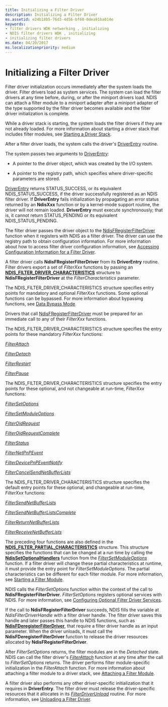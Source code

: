 ```yaml
---
title: Initializing a Filter Driver
description: Initializing a Filter Driver
ms.assetid: e24b18b5-76d3-4d56-bf60-0dea91ba014e
keywords:
- filter drivers WDK networking , initializing
- NDIS filter drivers WDK , initializing
- initializing filter drivers
ms.date: 04/20/2017
ms.localizationpriority: medium
---
```


# Initializing a Filter Driver



Filter driver initialization occurs immediately after the system loads the driver. Filter drivers load as system services. The system can load the filter drivers at any time before, during, or after the miniport drivers load. NDIS can attach a filter module to a miniport adapter after a miniport adapter of the type supported by the filter driver becomes available and the filter driver initialization is complete.

While a driver stack is starting, the system loads the filter drivers if they are not already loaded. For more information about starting a driver stack that includes filter modules, see [Starting a Driver Stack](starting-a-driver-stack.md).

After a filter driver loads, the system calls the driver's [DriverEntry](https://docs.microsoft.com/windows-hardware/drivers/ddi/content/wdm/nc-wdm-driver_initialize) routine. 

The system passes two arguments to [DriverEntry](https://docs.microsoft.com/windows-hardware/drivers/ddi/content/wdm/nc-wdm-driver_initialize):

-   A pointer to the driver object, which was created by the I/O system.

-   A pointer to the registry path, which specifies where driver-specific parameters are stored.

[DriverEntry](https://docs.microsoft.com/windows-hardware/drivers/ddi/content/wdm/nc-wdm-driver_initialize) returns STATUS_SUCCESS, or its equivalent NDIS_STATUS_SUCCESS, if the driver successfully registered as an NDIS filter driver. If **DriverEntry** fails initialization by propagating an error status returned by an **NdisXxx** function or by a kernel-mode support routine, the driver will not remain loaded. **DriverEntry** must execute synchronously; that is, it cannot return STATUS_PENDING or its equivalent NDIS_STATUS_PENDING.

The filter driver passes the driver object to the [NdisFRegisterFilterDriver](https://docs.microsoft.com/windows-hardware/drivers/ddi/content/ndis/nf-ndis-ndisfregisterfilterdriver) function when it registers with NDIS as a filter driver. The driver can use the registry path to obtain configuration information. For more information about how to access filter driver configuration information, see [Accessing Configuration Information for a Filter Driver](accessing-configuration-information-for-a-filter-driver.md).

A filter driver calls **NdisFRegisterFilterDriver** from its **DriverEntry** routine. Filter drivers export a set of *FilterXxx* functions by passing an [**NDIS\_FILTER\_DRIVER\_CHARACTERISTICS**](https://docs.microsoft.com/windows-hardware/drivers/ddi/content/ndis/ns-ndis-_ndis_filter_driver_characteristics) structure to **NdisFRegisterFilterDriver** at the *FilterCharacteristics* parameter.

The NDIS\_FILTER\_DRIVER\_CHARACTERISTICS structure specifies entry points for mandatory and optional *FilterXxx* functions. Some optional functions can be bypassed. For more information about bypassing functions, see [Data Bypass Mode](data-bypass-mode.md).

Drivers that call [NdisFRegisterFilterDriver](https://docs.microsoft.com/windows-hardware/drivers/ddi/content/ndis/nf-ndis-ndisfregisterfilterdriver) must be prepared for an immediate call to any of their *FilterXxx* functions.

The NDIS\_FILTER\_DRIVER\_CHARACTERISTICS structure specifies the entry points for these mandatory *FilterXxx* functions:

[*FilterAttach*](https://docs.microsoft.com/windows-hardware/drivers/ddi/content/ndis/nc-ndis-filter_attach)

[*FilterDetach*](https://docs.microsoft.com/windows-hardware/drivers/ddi/content/ndis/nc-ndis-filter_detach)

[*FilterRestart*](https://docs.microsoft.com/windows-hardware/drivers/ddi/content/ndis/nc-ndis-filter_restart)

[*FilterPause*](https://docs.microsoft.com/windows-hardware/drivers/ddi/content/ndis/nc-ndis-filter_pause)

The NDIS\_FILTER\_DRIVER\_CHARACTERISTICS structure specifies the entry points for these optional, and not changeable at run-time, *FilterXxx* functions:

[*FilterSetOptions*](https://docs.microsoft.com/windows-hardware/drivers/ddi/content/ndis/nc-ndis-set_options)

[*FilterSetModuleOptions*](https://docs.microsoft.com/windows-hardware/drivers/ddi/content/ndis/nc-ndis-filter_set_module_options)

[*FilterOidRequest*](https://docs.microsoft.com/windows-hardware/drivers/ddi/content/ndis/nc-ndis-filter_oid_request)

[*FilterOidRequestComplete*](https://docs.microsoft.com/windows-hardware/drivers/ddi/content/ndis/nc-ndis-filter_oid_request_complete)

[*FilterStatus*](https://docs.microsoft.com/windows-hardware/drivers/ddi/content/ndis/nc-ndis-filter_status)

[*FilterNetPnPEvent*](https://docs.microsoft.com/windows-hardware/drivers/ddi/content/ndis/nc-ndis-filter_net_pnp_event)

[*FilterDevicePnPEventNotify*](https://docs.microsoft.com/windows-hardware/drivers/ddi/content/ndis/nc-ndis-filter_device_pnp_event_notify)

[*FilterCancelSendNetBufferLists*](https://docs.microsoft.com/windows-hardware/drivers/ddi/content/ndis/nc-ndis-filter_cancel_send_net_buffer_lists)

The NDIS\_FILTER\_DRIVER\_CHARACTERISTICS structure specifies the default entry points for these optional, and changeable at run-time, *FilterXxx* functions:

[*FilterSendNetBufferLists*](https://docs.microsoft.com/windows-hardware/drivers/ddi/content/ndis/nc-ndis-filter_send_net_buffer_lists)

[*FilterSendNetBufferListsComplete*](https://docs.microsoft.com/windows-hardware/drivers/ddi/content/ndis/nc-ndis-filter_send_net_buffer_lists_complete)

[*FilterReturnNetBufferLists*](https://docs.microsoft.com/windows-hardware/drivers/ddi/content/ndis/nc-ndis-filter_return_net_buffer_lists)

[*FilterReceiveNetBufferLists*](https://docs.microsoft.com/windows-hardware/drivers/ddi/content/ndis/nc-ndis-filter_receive_net_buffer_lists)

The preceding four functions are also defined in the [**NDIS\_FILTER\_PARTIAL\_CHARACTERISTICS**](https://docs.microsoft.com/windows-hardware/drivers/ddi/content/ndis/ns-ndis-_ndis_filter_partial_characteristics) structure. This structure specifies the functions that can be changed at a run time by calling the [**NdisSetOptionalHandlers**](https://docs.microsoft.com/windows-hardware/drivers/ddi/content/ndis/nf-ndis-ndissetoptionalhandlers) function from the [*FilterSetModuleOptions*](https://docs.microsoft.com/windows-hardware/drivers/ddi/content/ndis/nc-ndis-filter_set_module_options) function. If a filter driver will change these partial characteristics at runtime, it must provide the entry point for *FilterSetModuleOptions*. The partial characteristics can be different for each filter module. For more information, see [Starting a Filter Module](starting-a-filter-module.md).

NDIS calls the *FilterSetOptions* function within the context of the call to **NdisFRegisterFilterDriver**. *FilterSetOptions* registers optional services with NDIS. For more information, see [Configuring Optional Filter Driver Services](configuring-optional-filter-driver-services.md).

If the call to **NdisFRegisterFilterDriver** succeeds, NDIS fills the variable at *NdisFilterDriverHandle* with a filter driver handle. The filter driver saves this handle and later passes this handle to NDIS functions, such as [**NdisFDeregisterFilterDriver**](https://docs.microsoft.com/windows-hardware/drivers/ddi/content/ndis/nf-ndis-ndisfderegisterfilterdriver), that require a filter driver handle as an input parameter. When the driver unloads, it must call the **NdisFDeregisterFilterDriver** function to release the driver resources allocated by **NdisFRegisterFilterDriver**.

After *FilterSetOptions* returns, the filter modules are in the *Detached* state. NDIS can call the filter driver's [*FilterAttach*](https://docs.microsoft.com/windows-hardware/drivers/ddi/content/ndis/nc-ndis-filter_attach) function at any time after the call to *FilterSetOptions* returns. The driver performs filter module-specific initialization in the *FilterAttach* function. For more information about attaching a filter module to a driver stack, see [Attaching a Filter Module](attaching-a-filter-module.md).

A filter driver also performs any other driver-specific initialization that it requires in **DriverEntry**. The filter driver must release the driver-specific resources that it allocates in its [*FilterDriverUnload*](https://docs.microsoft.com/windows-hardware/drivers/network/unloading-a-filter-driver) routine. For more information, see [Unloading a Filter Driver](unloading-a-filter-driver.md).

 

 





